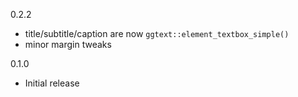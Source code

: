 0.2.2
* title/subtitle/caption are now `ggtext::element_textbox_simple()`
* minor margin tweaks

0.1.0 
* Initial release
